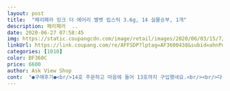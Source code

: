 ```yaml
---
layout: post 
title:  "페리페라 잉크 더 에어리 벨벳 립스틱 3.6g, 14 실물승부, 1개" 
description: 페리페라  ..
date: 2020-06-27 07:58:45 
img: https://static.coupangcdn.com/image/retail/images/2020/06/03/15/7/a6755516-401c-4f9f-ad29-e97d8344dd57.jpg 
linkUrl: https://link.coupang.com/re/AFFSDP?lptag=AF3600438&subid=ahnPublicAsk&pageKey=1658588891&itemId=2825716101&vendorItemId=70815174156&traceid=V0-113-86ab364725a4b9ea 
categories: [1010] 
color: BF360C 
price: 6600 
author: Ask View Shop 
cont:  "●구매후기●<br/>14호 주문하고 마음에 들어 13호까지 구입했네요.<br/><br/>다른 컬러도 주문하고 싶어요.<br/> 역시 페리페라 ✨<br/>따지자면 겨울쿨브라이트톤에 찰떡이 아닐까 생각해요.<br/><br/>분량확보 컬러는 우드피치 컬러 오렌지에 브라운이 첨가된 톤다운된 컬레요.<br/><br/>사용감이 가벼워 입술이 편한 매트 립스틱인데요.<br/><br/>신상 14호 실물승부는 플럼로즈로 쿨톤에게 찰떡<br/>여름뮤트인 저는 톡톡 얹어서 사용하니 딱입니다.<br/><br/>웜톤 추천템 특히 가을 웜톤에게 추천해요.<br/><br/>잉크 더 에어리 벨벳 틴트보다 훨씬 좋아요 :)<br/>질감 너무 좋으니 어서 득템하세요<br/>크레파스처럼 발린달까 보송보송한 질감이에요<br/>톡톡 두드려 얹어줘도 예쁘더라고요 :) 오버립하기도 좋고요<br/>톡톡 두드려 얹어줘도 잘 올라가도 덧발라도 딥해지지 않고 채도만 올라가 마음에 듭니다.<br/><br/>틴트의 미끌거림이 싫으셨다면 스틱 구입해보세요.<br/><br/>" 
---
```

